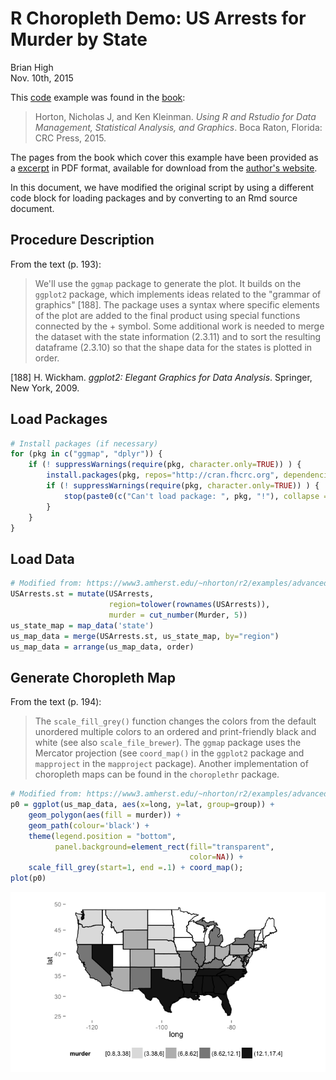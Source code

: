 # R Choropleth Demo: US Arrests for Murder by State
Brian High  
Nov. 10th, 2015  

This [code](https://www3.amherst.edu/~nhorton/r2/examples/advanced.R) example 
was found in the [book](https://www.crcpress.com/Using-R-and-RStudio-for-Data-Management-Statistical-Analysis-and-Graphics/Horton-Kleinman/9781482237368):

> Horton, Nicholas J, and Ken Kleinman. *Using R 
> and Rstudio for Data Management, Statistical 
> Analysis, and Graphics*. Boca Raton, Florida: 
> CRC Press, 2015.

The pages from the book which cover this example have been provided as a 
[excerpt](https://www3.amherst.edu/~nhorton/r2/choropleth.pdf)
in PDF format, available for download from the 
[author's website](https://www3.amherst.edu/~nhorton/r2/excerpt.php).

In this document, we have modified the original script by using a 
different code block for loading packages and by converting to an Rmd 
source document.

## Procedure Description

From the text (p. 193):

> We'll use the `ggmap` package to generate the plot. It builds on the `ggplot2` 
> package, which implements ideas related to the "grammar of graphics" [188]. 
> The package uses a syntax where specific elements of the plot are added to 
> the final product using special functions connected by the + symbol. Some 
> additional work is needed to merge the dataset with the state information 
> (2.3.11) and to sort the resulting dataframe (2.3.10) so that the shape 
> data for the states is plotted in order.

[188] H. Wickham. *ggplot2: Elegant Graphics for Data Analysis*. Springer, 
New York, 2009.

## Load Packages


```r
# Install packages (if necessary)
for (pkg in c("ggmap", "dplyr")) {
    if (! suppressWarnings(require(pkg, character.only=TRUE)) ) {
        install.packages(pkg, repos="http://cran.fhcrc.org", dependencies=TRUE)
        if (! suppressWarnings(require(pkg, character.only=TRUE)) ) {
            stop(paste0(c("Can't load package: ", pkg, "!"), collapse = ""))
        }
    }
}
```

## Load Data


```r
# Modified from: https://www3.amherst.edu/~nhorton/r2/examples/advanced.R
USArrests.st = mutate(USArrests, 
                      region=tolower(rownames(USArrests)),
                      murder = cut_number(Murder, 5))
us_state_map = map_data('state')
us_map_data = merge(USArrests.st, us_state_map, by="region")
us_map_data = arrange(us_map_data, order)
```

## Generate Choropleth Map

From the text (p. 194):

> The `scale_fill_grey()` function changes the colors from the default 
> unordered multiple colors to an ordered and print-friendly black and white 
> (see also `scale_file_brewer`). The `ggmap` package uses the Mercator 
> projection (see `coord_map()` in the `ggplot2` package and `mapproject` in 
> the `mapproject` package). Another implementation of choropleth maps can be 
> found in the `choroplethr` package.



```r
# Modified from: https://www3.amherst.edu/~nhorton/r2/examples/advanced.R
p0 = ggplot(us_map_data, aes(x=long, y=lat, group=group)) +
    geom_polygon(aes(fill = murder)) +
    geom_path(colour='black') +
    theme(legend.position = "bottom", 
          panel.background=element_rect(fill="transparent",
                                        color=NA)) +
    scale_fill_grey(start=1, end =.1) + coord_map();
plot(p0)
```

![](choropleth_murder_files/figure-html/choro2-1.png) 
